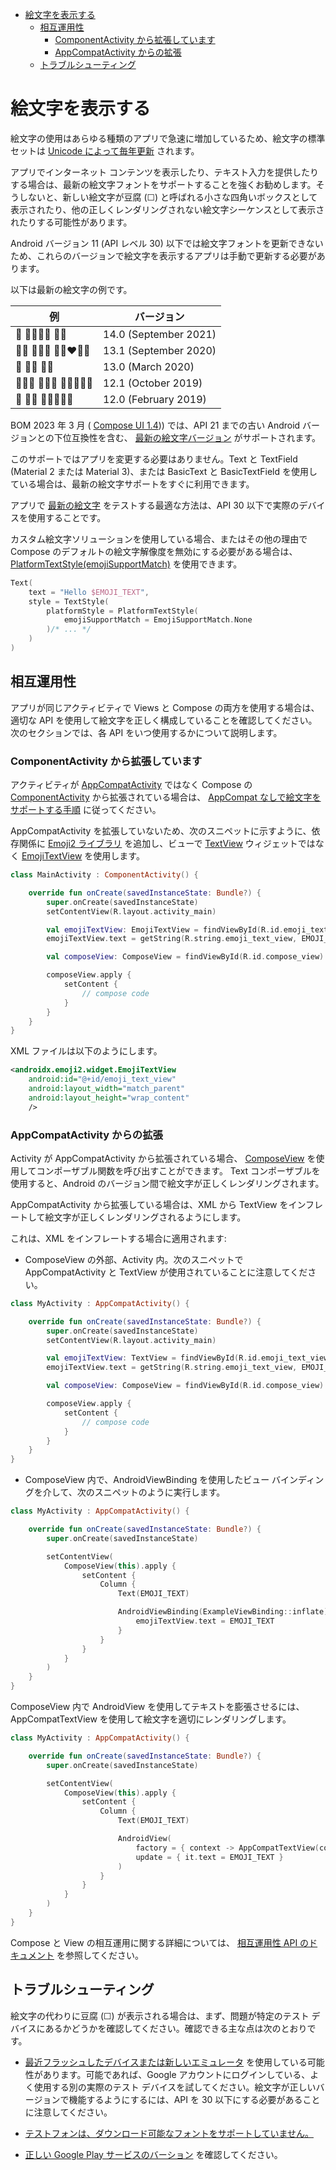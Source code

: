- [絵文字を表示する](#絵文字を表示する)
  - [相互運用性](#相互運用性)
    - [ComponentActivity から拡張しています](#componentactivity-から拡張しています)
    - [AppCompatActivity からの拡張](#appcompatactivity-からの拡張)
  - [トラブルシューティング](#トラブルシューティング)


# 絵文字を表示する

絵文字の使用はあらゆる種類のアプリで急速に増加しているため、絵文字の標準セットは [Unicode によって毎年更新](https://emojipedia.org/new) されます。

アプリでインターネット コンテンツを表示したり、テキスト入力を提供したりする場合は、最新の絵文字フォントをサポートすることを強くお勧めします。そうしないと、新しい絵文字が豆腐 (☐) と呼ばれる小さな四角いボックスとして表示されたり、他の正しくレンダリングされない絵文字シーケンスとして表示されたりする可能性があります。

Android バージョン 11 (API レベル 30) 以下では絵文字フォントを更新できないため、これらのバージョンで絵文字を表示するアプリは手動で更新する必要があります。

以下は最新の絵文字の例です。

| 例                                       | バージョン            |
| ---------------------------------------- | --------------------- |
| 🫠 🫱🏼‍🫲🏿 🫰🏽                 | 14.0 (September 2021) |
| 😶‍🌫️ 🧔🏻‍♀️ 🧑🏿‍❤️‍🧑🏾 | 13.1 (September 2020) |
| 🥲 🥷🏿 🐻‍❄️                      | 13.0 (March 2020)     |
| 🧑🏻‍🦰 🧑🏿‍🦯 👩🏻‍🤝‍👩🏼  | 12.1 (October 2019)   |
| 🦩 🦻🏿 👩🏼‍🤝‍👩🏻             | 12.0 (February 2019)  |
	
BOM 2023 年 3 月 ( [Compose UI 1.4](https://developer.android.com/jetpack/androidx/releases/compose-ui?_gl=1*w3rzor*_up*MQ..*_ga*OTU2NjI5OTY2LjE3MjYzOTgxODU.*_ga_6HH9YJMN9M*MTcyNjQ2ODM2MS4yLjAuMTcyNjQ2ODM2MS4wLjAuMzU0MDU5MDk5#version_14_2))) では、API 21 までの古い Android バージョンとの下位互換性を含む、 [最新の絵文字バージョン](https://developer.android.com/develop/ui/views/text-and-emoji/emoji2?_gl=1*113r7ue*_up*MQ..*_ga*OTU2NjI5OTY2LjE3MjYzOTgxODU.*_ga_6HH9YJMN9M*MTcyNjQ2ODM2MS4yLjAuMTcyNjQ2ODM2MS4wLjAuMzU0MDU5MDk5) がサポートされます。

このサポートではアプリを変更する必要はありません。Text と TextField (Material 2 または Material 3)、または BasicText と BasicTextField を使用している場合は、最新の絵文字サポートをすぐに利用できます。

アプリで [最新の絵文字](https://unicode.org/emoji/charts/emoji-versions.html) をテストする最適な方法は、API 30 以下で実際のデバイスを使用することです。

カスタム絵文字ソリューションを使用している場合、またはその他の理由で Compose のデフォルトの絵文字解像度を無効にする必要がある場合は、 [PlatformTextStyle(emojiSupportMatch)](https://cs.android.com/androidx/platform/frameworks/support/+/androidx-main:compose/ui/ui-text/src/androidMain/kotlin/androidx/compose/ui/text/AndroidTextStyle.android.kt;l=85?q=emojisupportmatch) を使用できます。

```kotlin
Text(
    text = "Hello $EMOJI_TEXT",
    style = TextStyle(
        platformStyle = PlatformTextStyle(
            emojiSupportMatch = EmojiSupportMatch.None
        )/* ... */
    )
)
```


## 相互運用性

アプリが同じアクティビティで Views と Compose の両方を使用する場合は、適切な API を使用して絵文字を正しく構成していることを確認してください。次のセクションでは、各 API をいつ使用するかについて説明します。


### ComponentActivity から拡張しています

アクティビティが [AppCompatActivity](https://developer.android.com/reference/androidx/appcompat/app/AppCompatActivity?_gl=1*cdnzj6*_up*MQ..*_ga*OTU2NjI5OTY2LjE3MjYzOTgxODU.*_ga_6HH9YJMN9M*MTcyNjQ2ODM2MS4yLjAuMTcyNjQ2ODM2MS4wLjAuMzU0MDU5MDk5) ではなく Compose の [ComponentActivity](https://developer.android.com/reference/androidx/activity/ComponentActivity?_gl=1*cdnzj6*_up*MQ..*_ga*OTU2NjI5OTY2LjE3MjYzOTgxODU.*_ga_6HH9YJMN9M*MTcyNjQ2ODM2MS4yLjAuMTcyNjQ2ODM2MS4wLjAuMzU0MDU5MDk5) から拡張されている場合は、 [AppCompat なしで絵文字をサポートする手順](https://developer.android.com/develop/ui/views/text-and-emoji/emoji2?_gl=1*wi4oq7*_up*MQ..*_ga*OTU2NjI5OTY2LjE3MjYzOTgxODU.*_ga_6HH9YJMN9M*MTcyNjQ2ODM2MS4yLjAuMTcyNjQ2ODM2MS4wLjAuMzU0MDU5MDk5#support-without-appcompat) に従ってください。

AppCompatActivity を拡張していないため、次のスニペットに示すように、依存関係に [Emoji2 ライブラリ](https://developer.android.com/jetpack/androidx/releases/emoji2?_gl=1*1fn9te4*_up*MQ..*_ga*OTU2NjI5OTY2LjE3MjYzOTgxODU.*_ga_6HH9YJMN9M*MTcyNjQ2ODM2MS4yLjAuMTcyNjQ2ODM2MS4wLjAuMzU0MDU5MDk5) を追加し、ビューで [TextView](https://developer.android.com/reference/android/widget/TextView?_gl=1*1fn9te4*_up*MQ..*_ga*OTU2NjI5OTY2LjE3MjYzOTgxODU.*_ga_6HH9YJMN9M*MTcyNjQ2ODM2MS4yLjAuMTcyNjQ2ODM2MS4wLjAuMzU0MDU5MDk5) ウィジェットではなく [EmojiTextView](https://developer.android.com/reference/androidx/emoji/widget/EmojiTextView?_gl=1*1fn9te4*_up*MQ..*_ga*OTU2NjI5OTY2LjE3MjYzOTgxODU.*_ga_6HH9YJMN9M*MTcyNjQ2ODM2MS4yLjAuMTcyNjQ2ODM2MS4wLjAuMzU0MDU5MDk5) を使用します。

```kotlin
class MainActivity : ComponentActivity() {

    override fun onCreate(savedInstanceState: Bundle?) {
        super.onCreate(savedInstanceState)
        setContentView(R.layout.activity_main)

        val emojiTextView: EmojiTextView = findViewById(R.id.emoji_text_view)
        emojiTextView.text = getString(R.string.emoji_text_view, EMOJI_TEXT)

        val composeView: ComposeView = findViewById(R.id.compose_view)

        composeView.apply {
            setContent {
                // compose code
            }
        }
    }
}
```

XML ファイルは以下のようにします。

```xml
<androidx.emoji2.widget.EmojiTextView
    android:id="@+id/emoji_text_view"
    android:layout_width="match_parent"
    android:layout_height="wrap_content"
    />
```


### AppCompatActivity からの拡張

Activity が AppCompatActivity から拡張されている場合、 [ComposeView](https://developer.android.com/reference/kotlin/androidx/compose/ui/platform/ComposeView?_gl=1*11gbe7v*_up*MQ..*_ga*OTU2NjI5OTY2LjE3MjYzOTgxODU.*_ga_6HH9YJMN9M*MTcyNjQ2ODM2MS4yLjAuMTcyNjQ2ODM2MS4wLjAuMzU0MDU5MDk5) を使用してコンポーザブル関数を呼び出すことができます。 Text コンポーザブルを使用すると、Android のバージョン間で絵文字が正しくレンダリングされます。

AppCompatActivity から拡張している場合は、XML から TextView をインフレートして絵文字が正しくレンダリングされるようにします。

これは、XML をインフレートする場合に適用されます:

- ComposeView の外部、Activity 内。次のスニペットで AppCompatActivity と TextView が使用されていることに注意してください。

```kotlin
class MyActivity : AppCompatActivity() {

    override fun onCreate(savedInstanceState: Bundle?) {
        super.onCreate(savedInstanceState)
        setContentView(R.layout.activity_main)

        val emojiTextView: TextView = findViewById(R.id.emoji_text_view)
        emojiTextView.text = getString(R.string.emoji_text_view, EMOJI_TEXT)

        val composeView: ComposeView = findViewById(R.id.compose_view)

        composeView.apply {
            setContent {
                // compose code
            }
        }
    }
}
```

- ComposeView 内で、AndroidViewBinding を使用したビュー バインディングを介して、次のスニペットのように実行します。

```kotlin
class MyActivity : AppCompatActivity() {

    override fun onCreate(savedInstanceState: Bundle?) {
        super.onCreate(savedInstanceState)

        setContentView(
            ComposeView(this).apply {
                setContent {
                    Column {
                        Text(EMOJI_TEXT)

                        AndroidViewBinding(ExampleViewBinding::inflate) {
                            emojiTextView.text = EMOJI_TEXT
                        }
                    }
                }
            }
        )
    }
}
```

ComposeView 内で AndroidView を使用してテキストを膨張させるには、AppCompatTextView を使用して絵文字を適切にレンダリングします。

```kotlin
class MyActivity : AppCompatActivity() {

    override fun onCreate(savedInstanceState: Bundle?) {
        super.onCreate(savedInstanceState)

        setContentView(
            ComposeView(this).apply {
                setContent {
                    Column {
                        Text(EMOJI_TEXT)

                        AndroidView(
                            factory = { context -> AppCompatTextView(context) },
                            update = { it.text = EMOJI_TEXT }
                        )
                    }
                }
            }
        )
    }
}
```

Compose と View の相互運用に関する詳細については、 [相互運用性 API のドキュメント](https://developer.android.com/develop/ui/compose/migrate/interoperability-apis?_gl=1*jvellp*_up*MQ..*_ga*OTU2NjI5OTY2LjE3MjYzOTgxODU.*_ga_6HH9YJMN9M*MTcyNjQ2ODM2MS4yLjAuMTcyNjQ2ODM2MS4wLjAuMzU0MDU5MDk5) を参照してください。


## トラブルシューティング

絵文字の代わりに豆腐 (☐) が表示される場合は、まず、問題が特定のテスト デバイスにあるかどうかを確認してください。確認できる主な点は次のとおりです。

- [最近フラッシュしたデバイスまたは新しいエミュレータ](https://developer.android.com/develop/ui/views/text-and-emoji/emoji2?_gl=1*i1vc0p*_up*MQ..*_ga*OTU2NjI5OTY2LjE3MjYzOTgxODU.*_ga_6HH9YJMN9M*MTcyNjQ2ODM2MS4yLjAuMTcyNjQ2ODM2MS4wLjAuMzU0MDU5MDk5#appcompat-displays-tofu-new-or-flashed-device) を使用している可能性があります。可能であれば、Google アカウントにログインしている、よく使用する別の実際のテスト デバイスを試してください。絵文字が正しいバージョンで機能するようにするには、API を 30 以下にする必要があることに注意してください。

- [テストフォンは、ダウンロード可能なフォントをサポートしていません。](https://developer.android.com/develop/ui/views/text-and-emoji/emoji2?_gl=1*1nui8tz*_up*MQ..*_ga*OTU2NjI5OTY2LjE3MjYzOTgxODU.*_ga_6HH9YJMN9M*MTcyNjQ2ODM2MS4yLjAuMTcyNjQ2ODM2MS4wLjAuMzU0MDU5MDk5#appcompat-displays-tofu-no-downloadable-font-support)

- [正しい Google Play サービスのバーション](https://developer.android.com/develop/ui/views/text-and-emoji/emoji2?_gl=1*1es31xg*_up*MQ..*_ga*OTU2NjI5OTY2LjE3MjYzOTgxODU.*_ga_6HH9YJMN9M*MTcyNjQ2ODM2MS4yLjAuMTcyNjQ2ODM2MS4wLjAuMzU0MDU5MDk5#appcompat-displays-tofu-earlier-emulator-has-early-google-play-services) を確認してください。

